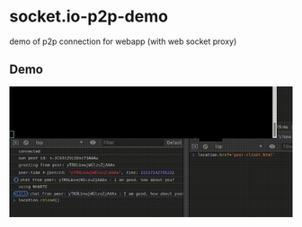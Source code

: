 # socket.io-p2p-demo
demo of p2p connection for webapp (with web socket proxy)

## Demo
![Screenshot of demo](demo.gif)
